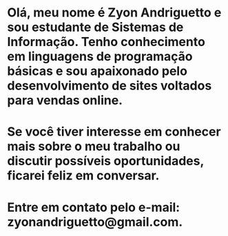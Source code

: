 <h1>Olá, meu nome é Zyon Andriguetto e sou estudante de Sistemas de Informação. Tenho conhecimento em linguagens de programação básicas e sou apaixonado pelo desenvolvimento de sites voltados para vendas online.</h1>
<h1>Se você tiver interesse em conhecer mais sobre o meu trabalho ou discutir possíveis oportunidades, ficarei feliz em conversar.</h1>
<h1>Entre em contato pelo e-mail: zyonandriguetto@gmail.com.</h1>
